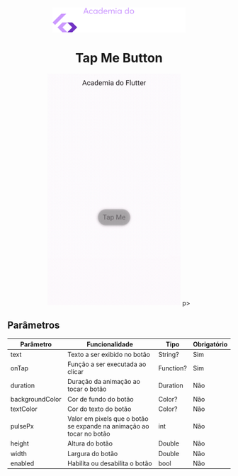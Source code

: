 
<h1 align="center">
<img src="assets/logo_adf.png" alt="Texto alternativo" width="300px">
<br><br>
Tap Me Button

</h1>
</p>

<p align="center">
    <img src="assets/screen1.gif" alt="Texto alternativo" width="300px">
p>

## Parâmetros

| Parâmetro         | Funcionalidade                                                       | Tipo      | Obrigatório |
| ----------------- | -------------------------------------------------------------------- | --------  | ----------- |
| text              | Texto a ser exibido no botão                                         | String?   |  Sim        |
| onTap             | Função a ser executada ao clicar                                     | Function? |  Sim        |
| duration          | Duração da animação ao tocar o botão                                 | Duration  |  Não        |
| backgroundColor   | Cor de fundo do botão                                                | Color?    |  Não        |
| textColor         | Cor do texto do botão                                                | Color?    |  Não        |
| pulsePx           | Valor em pixels que o botão se expande na animação ao tocar no botão | int       |  Não        |
| height            | Altura do botão                                                      | Double    |  Não        |
| width             | Largura do botão                                                     | Double    |  Não        |
| enabled           | Habilita ou desabilita o botão                                       | bool      |  Não        |
